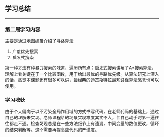 ## 学习总结
****

### 第二周学习内容
主要是通过地图编辑介绍了寻路算法
1. 广度优先搜索
2. 启发式搜索 

第一种方法有种暴力搜索的味道，遍历所有点；启发式搜索讲解了A*搜索算法，理解上看关键在于一个比较函数，用于给出最优的寻路优先级。从算法研究上深入的话，感觉本课题还有很多可以讲，最经典的迪杰斯特拉最短路径算法感觉也可以使用。

### 学习收获
由于个人偏向于以不污染全局作用域的方式书写代码，在老师代码的基础上，通过自己的理解来实现。老师课程给的场景实现难度其实不大，但自己动手时第一遍往往都走不通。检查发现总是在一些方法细节上有遗漏，中间变量的数值更改，循环的结束判断等。这个需要再提高些代码的严谨度。

